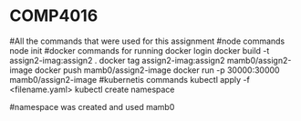 # COMP4016

#All the commands that were used for this assignment
#node commands
node init
#docker commands for running
docker login 
docker build -t assign2-imag:assign2 .
docker tag assign2-imag:assign2 mamb0/assign2-image
docker push mamb0/assign2-image
docker run -p 30000:30000 mamb0/assign2-image
#kubernetis commands
kubectl apply -f <filename.yaml>
kubectl create namespace <your-username>

#namespace was created and used
mamb0



